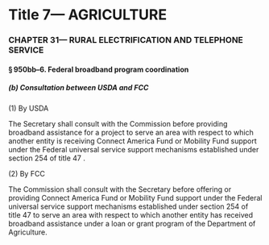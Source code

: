 
# Title 7— AGRICULTURE
### CHAPTER 31— RURAL ELECTRIFICATION AND TELEPHONE SERVICE
#### § 950bb–6. Federal broadband program coordination
##### (b) Consultation between USDA and FCC

(1) By USDA

The Secretary shall consult with the Commission before providing broadband assistance for a project to serve an area with respect to which another entity is receiving Connect America Fund or Mobility Fund support under the Federal universal service support mechanisms established under section 254 of title 47 .

(2) By FCC

The Commission shall consult with the Secretary before offering or providing Connect America Fund or Mobility Fund support under the Federal universal service support mechanisms established under section 254 of title 47 to serve an area with respect to which another entity has received broadband assistance under a loan or grant program of the Department of Agriculture.
